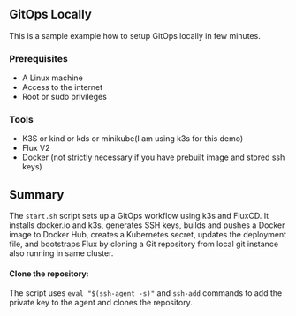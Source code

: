 ## GitOps Locally

This is a sample example how to setup GitOps locally in few minutes.

### Prerequisites

- A Linux machine
- Access to the internet
- Root or sudo privileges

### Tools

- K3S or kind or kds or minikube(I am using k3s for this demo)
- Flux V2
- Docker (not strictly necessary if you have prebuilt image and stored ssh keys)

## Summary

The `start.sh` script sets up a GitOps workflow using k3s and FluxCD. It installs docker.io and k3s, generates SSH keys, builds and pushes a Docker image to Docker Hub, creates a Kubernetes secret, updates the deployment file, and bootstraps Flux by cloning a Git repository from local git instance also running in same cluster.

#### Clone the repository:

The script uses `eval "$(ssh-agent -s)"` and `ssh-add` commands to add the private key to the agent and clones the repository.
